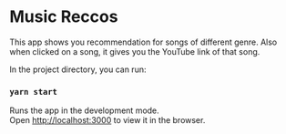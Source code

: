 # Music Reccos

This app shows you recommendation for songs of different genre.
Also when clicked on a song, it gives you the YouTube link of that song.

In the project directory, you can run:

### `yarn start`

Runs the app in the development mode.\
Open [http://localhost:3000](http://localhost:3000) to view it in the browser.

